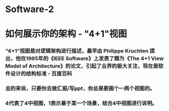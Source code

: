 # Software-2
# 如何展示你的架构 - "4+1"视图
### “4+1”视图是对逻辑架构进行描述，最早由 Philippe Kruchten 提出，他在1995年的《IEEE Software》上发表了题为《The 4+1 View Model of Architecture》的论文，引起了业界的极大关注，现在是软件设计的结构标准 - 百度百科
### 总的来说，只要你去做汇报/写ppt，你总是要画个一两个视图的。
### 4代表了4中视图，1表示基于某一个场景，结合4中视图进行说明。
